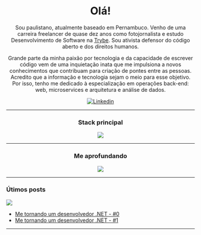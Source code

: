 <h1 align="center">Olá!</h1>

<p align="center">
  Sou paulistano, atualmente baseado em Pernambuco. Venho de uma carreira freelancer de quase dez anos como fotojornalista e estudo Desenvolvimento de Software na <a href= https://github.com/betrybe>Trybe</a>.
  Sou ativista defensor do código aberto e dos direitos humanos.
</p>
<p align="center">
  Grande parte da minha paixão por tecnologia e da capacidade de escrever código vem de uma inquietação inata que me impulsiona a novos conhecimentos que contribuam para criação de pontes entre as pessoas. Acredito que a informação e tecnologia sejam o meio para esse objetivo. Por isso, tenho me dedicado à especialização em operações back-end: web, microservices e arquitetura e análise de dados.
</p>
<p align="center">
  <a href=https://www.linkedin.com/in/dvths/>
    <img alt="Linkedin" src=https://img.shields.io/badge/-Linkedin-blue?style=flat-square&logo=Linkedin&logoColor=white/>
  </a>
</p>

--- 
<h3 align="center">Stack principal</h3>

<p align="center">
  <a href="https://skillicons.dev">
    <img src="https://skillicons.dev/icons?i=git,docker,neovim,vscode,linux,mysql,nodejs,typescript,prisma,jest" />
  </a>
</p>

<!-- &perline=5 -->
---

<h3 align="center">Me aprofundando</h3>

<p align="center">
  <a href="https://skillicons.dev">
    <img src="https://skillicons.dev/icons?i=mongodb,dotnet,cs,kubernetes,aws" />
  </a>

----

### Útimos posts
<img src="https://img.shields.io/badge/dev.to-0A0A0A?style=for-the-badge&logo=devdotto&logoColor=white" /> 

- [Me tornando um desenvolvedor .NET - #0](https://dev.to/dvths/me-tornando-um-desenvolvedor-net-0-1n15)
- [Me tornando um desenvolvedor .NET - #1](https://dev.to/dvths/me-tornando-um-desenvolvedor-net-1-55e2)

---
